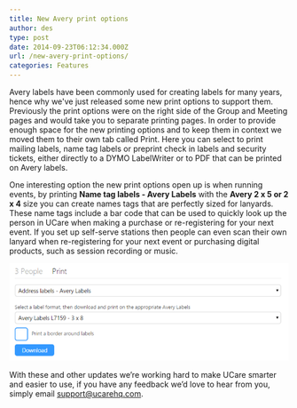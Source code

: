 ```yaml
---
title: New Avery print options
author: des
type: post
date: 2014-09-23T06:12:34.000Z
url: /new-avery-print-options/
categories: Features
---
```


Avery labels have been commonly used for creating labels for many years, hence why we've just released some new print options to support them. Previously the print options were on the right side of the Group and Meeting pages and would take you to separate printing pages. In order to provide enough space for the new printing options and to keep them in context we moved them to their own tab called Print. Here you can select to print mailing labels, name tag labels or preprint check in labels and security tickets, either directly to a DYMO LabelWriter or to PDF that can be printed on Avery labels.

One interesting option the new print options open up is when running events, by printing **Name tag labels - Avery Labels** with the **Avery 2 x 5 or 2 x 4** size you can create names tags that are perfectly sized for lanyards. These name tags include a bar code that can be used to quickly look up the person in UCare when making a purchase or re-registering for your next event. If you set up self-serve stations then people can even scan their own lanyard when re-registering for your next event or purchasing digital products, such as session recording or music.

![](meetings.print_.png)

With these and other updates we’re working hard to make UCare smarter and easier to use, if you have any feedback we’d love to hear from you, simply email support@ucarehq.com.